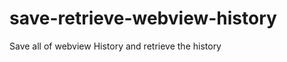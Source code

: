 save-retrieve-webview-history
=============================

Save all of webview History and retrieve the history
